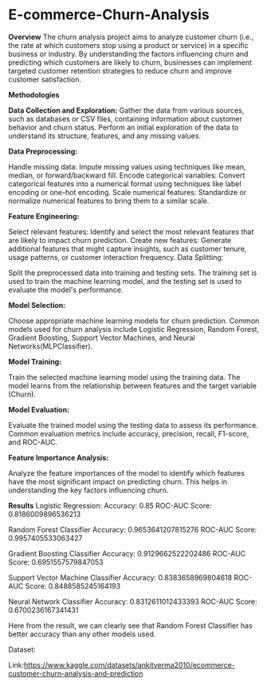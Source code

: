 # E-commerce-Churn-Analysis

**Overview**
The churn analysis project aims to analyze customer churn (i.e., the rate at which customers stop using a product or service) in a specific business or industry. By understanding the factors influencing churn and predicting which customers are likely to churn, businesses can implement targeted customer retention strategies to reduce churn and improve customer satisfaction.

**Methodologies**

**Data Collection and Exploration:**
Gather the data from various sources, such as databases or CSV files, containing information about customer behavior and churn status.
Perform an initial exploration of the data to understand its structure, features, and any missing values.

**Data Preprocessing:**

Handle missing data: Impute missing values using techniques like mean, median, or forward/backward fill.
Encode categorical variables: Convert categorical features into a numerical format using techniques like label encoding or one-hot encoding.
Scale numerical features: Standardize or normalize numerical features to bring them to a similar scale.

**Feature Engineering:**

Select relevant features: Identify and select the most relevant features that are likely to impact churn prediction.
Create new features: Generate additional features that might capture insights, such as customer tenure, usage patterns, or customer interaction frequency.
Data Splitting:

Split the preprocessed data into training and testing sets. The training set is used to train the machine learning model, and the testing set is used to evaluate the model's performance.

**Model Selection:**

Choose appropriate machine learning models for churn prediction. Common models used for churn analysis include Logistic Regression, Random Forest, Gradient Boosting, Support Vector Machines, and Neural Networks(MLPClassifier).

**Model Training:**

Train the selected machine learning model using the training data. The model learns from the relationship between features and the target variable (Churn).

**Model Evaluation:**

Evaluate the trained model using the testing data to assess its performance. Common evaluation metrics include accuracy, precision, recall, F1-score, and ROC-AUC.

**Feature Importance Analysis:**

Analyze the feature importances of the model to identify which features have the most significant impact on predicting churn. This helps in understanding the key factors influencing churn.

**Results**
Logistic Regression: 
Accuracy: 0.85
ROC-AUC Score: 0.8186009896536213

Random Forest Classifier Accuracy: 0.9653641207815276
ROC-AUC Score: 0.9957405533063427

Gradient Boosting Classifier Accuracy: 0.9129662522202486
ROC-AUC Score: 0.6951557579847053

Support Vector Machine Classifier Accuracy: 0.8383658969804618
ROC-AUC Score: 0.8488585245164193

Neural Network Classifier Accuracy: 0.8312611012433393
ROC-AUC Score: 0.6700236167341431

Here from the result, we can clearly see that Random Forest Classifier has better accuracy than any other models used.

Dataset: 

Link:https://www.kaggle.com/datasets/ankitverma2010/ecommerce-customer-churn-analysis-and-prediction

